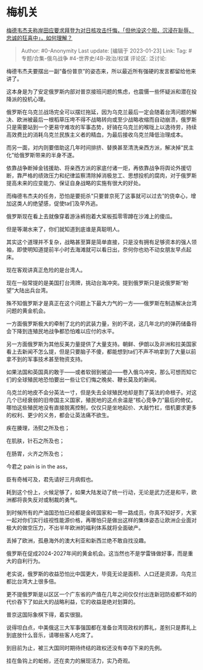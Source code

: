 # 梅机关
[梅德韦杰夫称岸田应要求拜登为对日核攻击忏悔，「但他没这个胆，沉浸在耻辱、忠诚的狂喜中」，如何理解？](https://www.zhihu.com/question/578690659/answer/2856324646)

> Author: #0-Anonymity
> Last update: [编辑于 2023-01-23]
> Link:
> Tag: #专题/合集-俄乌战争 #4-世界史/4B-政治/权谋
> 评论区:
> 泛讨论:

梅德韦杰夫要摆出一副“备份普京”的姿态来，所以最近所有强硬的发言都留给他来讲了。

这本身是为了安定俄罗斯内部对普京接班问题的焦虑，也震慑一些怀疑派和潜在投降派的投机心理。

俄罗斯在乌克兰战场完全可以摆烂拖延，因为乌克兰最后一定会随着台湾问题的解决、欧洲被最后一根稻草压垮不得不战略转向或至少战略收缩而自动崩溃，俄罗斯只是需要站到一个更易守难攻的军事态势，好骑在乌克兰的喉咙上以逸待劳，持续高效费比的消耗乌克兰民族主义者的精血，为最后接收乌克兰降低治理成本。

而另一面，对内则要借助这几年时间排挤、替换甚至清洗亲西方派，解决掉“民主化”给俄罗斯带来的半身不遂。

依靠战争断掉金钱援助、将亲西方派的家底付诸一炬，再依靠战争将舆论外援切断，靠严格的绩效压力和纪律监察清除掉消极怠工、思想投机的腐肉，对于俄罗斯提高未来的应变能力、保证自身战略的实施有很大的好处。

而梅德韦杰夫的任务，恐怕是要扼杀“只要普京死了这事就可以过去”的侥幸心，增加这类人的绝望感，促使ta们及早外逃。

俄罗斯现在看上去就像穿着游泳裤抱着大桨板孤零零蹲在沙滩上的傻瓜。

但是等潮水来了，你们就知道到底谁是真聪明人。

其实这个道理并不复杂，战略甚至算是简单直接，只是没有拥有足够资本的强人领袖，即使明知道提前半小时去海滩就可以看日出，奈何你也劝不动女朋友早点起床。

现在客观讲真正危险的是台湾人。

现在一般常提的是美国打台湾牌，挑动台海冲突。提到俄罗斯只是说俄罗斯“盼望”大陆出兵台湾。

殊不知俄罗斯才是真正在这个问题上下最大力气的一方——俄罗斯在制造解决台湾问题的黄金机会。

一方面俄罗斯极大的牵制了北约的武装力量，别的不说，这几年北约的弹药储备将会下降到连殖民地战争都恐怕难以应付的水平。

另一方面俄罗斯为其他反美力量提供了大量支持。朝鲜、伊朗以及非洲和拉美国家看上去新闻不怎么提，但是只要脑子不傻，都能想到ta们不声不响拿到了大量以前拿不到的军事技术甚至物资支持。

如果法国和英国真的敢于——或者软弱到被迫——卷入俄乌冲突，那么可想而知它们的全球殖民地恐怕要出一些让它们悔之晚矣、鞭长莫及的新闻。

乌克兰的地皮不会分英法一寸，但是失去全球殖民地却是割了英法的命根子。对这几个已经衰弱的旧帝国主义国家，殖民地的这点余温是“核心竞争力”最后的倚仗。哪怕这些殖民地没有直接脱离控制，仅仅只是坐地起价、大敲竹杠，借机要求更多的权利、更少的义务，都会让英法痛不欲生。

疾在腠理，汤熨之所及也；

在肌肤，针石之所及也；

在肠胃，火齐之所及也；

今君之 pain is in the ass，

臣有奇械可及，君先请好三月病假也。

耗到这个份上，火候足够了，如果大陆发动了统一行动，无论是武力还是和平，欧洲都将丧失反对或制裁的勇气。

到时候所有的产油国恐怕已经都是金砖国家和一带一路成员，你真不知好歹，大家一起对你们实行歧视性能源价格，再哪怕只是做出这样的集体姿态让欧洲企业面对极大的做空压力，不出半年欧洲的福利体系就将全面破产。

丢掉了欧洲，孤悬海外的澳大利亚和新西兰绝不敢自找没趣。

俄罗斯在促成2024-2027年间的黄金机会。这当然也不是学雷锋做好事，而是重大的自利行为。

老实说，俄罗斯的收益恐怕比中国更大，毕竟无论是面积、人口还是资源，乌克兰都比台湾大上很多倍。

更不提俄罗斯是以区区一个广东省的产值在几年之间仅仅付出连新冠防疫都不如的代价吞下了如此大的战略利益，它的收益是绝对划算的。

普京这国际象棋下得，着实很狠。

说得坦白点，中美俄这三大军事强国都在准备台湾现政权的葬礼，差别只是葬礼上到底放什么音乐，请哪些客人吃席了。

到目前为止，被三大国同时期待终结的政权还没有幸存下来的先例。

挂在鱼钩上的蚯蚓，还在卖力的展现活力，实乃奇观。
